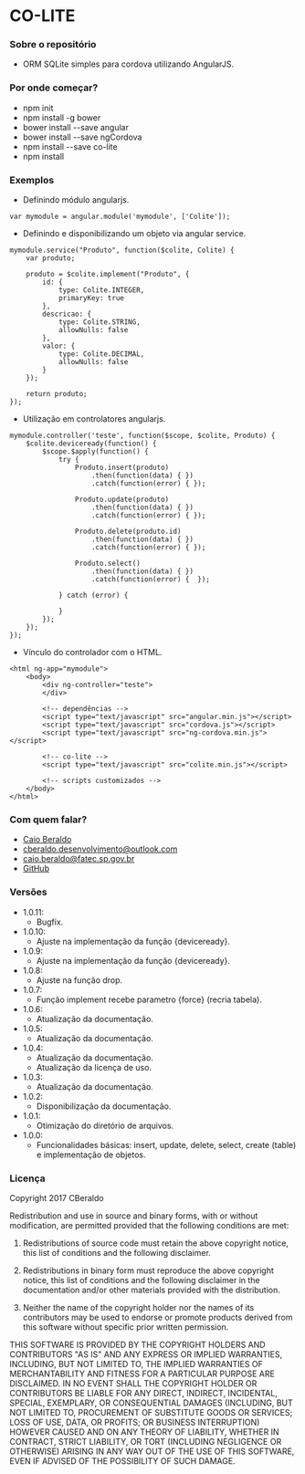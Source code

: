 # CO-LITE #

### Sobre o repositório ###

* ORM SQLite simples para cordova utilizando AngularJS.

### Por onde começar? ###

* npm init
* npm install -g bower
* bower install --save angular
* bower install --save ngCordova
* npm install --save co-lite
* npm install

### Exemplos ###

* Definindo módulo angularjs.

```
var mymodule = angular.module('mymodule', ['Colite']);
```

* Definindo e disponibilizando um objeto via angular service.

```
mymodule.service("Produto", function($colite, Colite) {
    var produto;

    produto = $colite.implement("Produto", {
        id: {
            type: Colite.INTEGER,
            primaryKey: true
        },
        descricao: {
            type: Colite.STRING,
            allowNulls: false
        },
        valor: {
            type: Colite.DECIMAL,
            allowNulls: false
        }
    });

    return produto;
});
```

* Utilização em controlatores angularjs.

```
mymodule.controller('teste', function($scope, $colite, Produto) {
    $colite.deviceready(function() {
        $scope.$apply(function() {
            try {
                Produto.insert(produto)
                    .then(function(data) { })
                    .catch(function(error) { });

                Produto.update(produto)
                    .then(function(data) { })
                    .catch(function(error) { });

                Produto.delete(produto.id)
                    .then(function(data) { })
                    .catch(function(error) { });

                Produto.select()
                    .then(function(data) { })
                    .catch(function(error) {  });
            
            } catch (error) {

            }
        });
    });
});
```

* Vínculo do controlador com o HTML.

```
<html ng-app="mymodule">
    <body>
        <div ng-controller="teste">
        </div>

        <!-- dependências -->
        <script type="text/javascript" src="angular.min.js"></script>
        <script type="text/javascript" src="cordova.js"></script>
        <script type="text/javascript" src="ng-cordova.min.js"></script>

        <!-- co-lite -->
        <script type="text/javascript" src="colite.min.js"></script>

        <!-- scripts customizados -->
    </body>
</html>
```

### Com quem falar? ###

* [Caio Beraldo](https://cberaldodesenvolvimento.wordpress.com/)
* cberaldo.desenvolvimento@outlook.com
* caio.beraldo@fatec.sp.gov.br
* [GitHub](https://github.com/CBeraldo/co-lite)

### Versões ###

* 1.0.11:
    - Bugfix.
* 1.0.10:
    - Ajuste na implementação da função {deviceready}.
* 1.0.9:
    - Ajuste na implementação da função {deviceready}.
* 1.0.8:
    - Ajuste na função drop.
* 1.0.7:
    - Função implement recebe parametro {force} (recria tabela).
* 1.0.6:
    - Atualização da documentação.
* 1.0.5:
    - Atualização da documentação.
* 1.0.4:
    - Atualização da documentação.
    - Atualização da licença de uso.
* 1.0.3:
    - Atualização da documentação.
* 1.0.2:
    - Disponibilização da documentação.
* 1.0.1:
    - Otimização do diretório de arquivos.
* 1.0.0:
    - Funcionalidades básicas: insert, update, delete, select, create (table) e implementação de objetos.

### Licença ###

Copyright 2017 CBeraldo

Redistribution and use in source and binary forms, with or without modification, are permitted provided that the following conditions are met:

1. Redistributions of source code must retain the above copyright notice, this list of conditions and the following disclaimer.

2. Redistributions in binary form must reproduce the above copyright notice, this list of conditions and the following disclaimer in the documentation and/or other materials provided with the distribution.

3. Neither the name of the copyright holder nor the names of its contributors may be used to endorse or promote products derived from this software without specific prior written permission.

THIS SOFTWARE IS PROVIDED BY THE COPYRIGHT HOLDERS AND CONTRIBUTORS "AS IS" AND ANY EXPRESS OR IMPLIED WARRANTIES, INCLUDING, BUT NOT LIMITED TO, THE IMPLIED WARRANTIES OF MERCHANTABILITY AND FITNESS FOR A PARTICULAR PURPOSE ARE DISCLAIMED. IN NO EVENT SHALL THE COPYRIGHT HOLDER OR CONTRIBUTORS BE LIABLE FOR ANY DIRECT, INDIRECT, INCIDENTAL, SPECIAL, EXEMPLARY, OR CONSEQUENTIAL DAMAGES (INCLUDING, BUT NOT LIMITED TO, PROCUREMENT OF SUBSTITUTE GOODS OR SERVICES; LOSS OF USE, DATA, OR PROFITS; OR BUSINESS INTERRUPTION) HOWEVER CAUSED AND ON ANY THEORY OF LIABILITY, WHETHER IN CONTRACT, STRICT LIABILITY, OR TORT (INCLUDING NEGLIGENCE OR OTHERWISE) ARISING IN ANY WAY OUT OF THE USE OF THIS SOFTWARE, EVEN IF ADVISED OF THE POSSIBILITY OF SUCH DAMAGE.